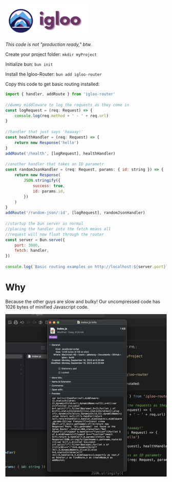<img src="docs/igloo-logo-day.png" height="100" />

_This code is not "production ready," btw._

Create your project folder: `mkdir myProject`

Initialize bun: `bun init`

Install the Igloo-Router: `bun add igloo-router`

Copy this code to get basic routing installed:

```javascript
import { handler, addRoute } from 'igloo-router'

//dummy middleware to log the requests as they come in
const logRequest = (req: Request) => {
    console.log(req.method + ' - ' + req.url)
}

//handler that just says 'haaaay!'
const healthHandler = (req: Request) => {
    return new Response('hello')
}
addRoute('/health', [logRequest], healthHandler)

//another handler that takes an ID parametr
const randomJsonHandler = (req: Request, params: { id: string }) => {
    return new Response(
        JSON.stringify({
            success: true,
            id: params.id,
        })
    )
}
addRoute('/random-json/:id', [logRequest], randomJsonHandler)

//startup the bun server as normal
//placing the handler into the fetch means all
//request will now float through the router
const server = Bun.serve({
    port: 3000,
    fetch: handler,
})

console.log(`Basic routing examples on http://localhost:${server.port}`)
```

# Why

Because the other guys are slow and bulky! Our uncompressed code has 1026 bytes of minified Javascript code.

![Showing Igloo's bundle size](docs/file-size.png)
